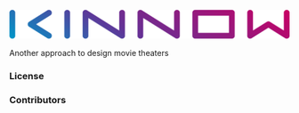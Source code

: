 
![image](https://github.com/berkimbayev/kinnow/blob/main/wordmark%20(o).png)


Another approach to design movie theaters



### License

### Contributors
